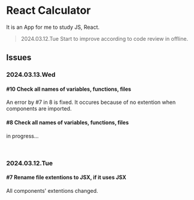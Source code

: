 # React Calculator

It is an App for me to study JS, React.

> 2024.03.12.Tue
> Start to improve according to code review in offline.

## Issues

### 2024.03.13.Wed

#### #10 Check all names of variables, functions, files

An error by #7 in 8 is fixed.
It occures because of no extention when components are imported.

#### #8 Check all names of variables, functions, files

in progress...

<br>

### 2024.03.12.Tue

#### #7 Rename file extentions to JSX, if it uses JSX

All components' extentions changed.
